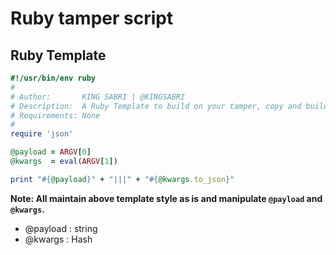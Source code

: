 # Ruby tamper script


## Ruby Template

```ruby
#!/usr/bin/env ruby
#
# Author:       KING SABRI | @KINGSABRI
# Description:  A Ruby Template to build on your tamper, copy and build on me.
# Requirements: None
#
require 'json'

@payload = ARGV[0]
@kwargs  = eval(ARGV[1])

print "#{@payload}" + "|||" + "#{@kwargs.to_json}"
```

**Note: All maintain above template style as is and manipulate `@payload` and `@kwargs`.**
- @payload : string
- @kwargs  : Hash
